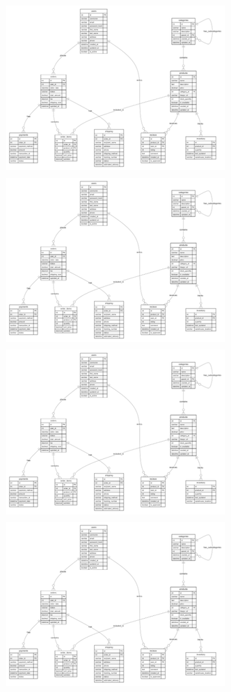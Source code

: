![Alt text 1](https://raw.githubusercontent.com/mrbiggleswirth/springWebshop/main/ERD/springWebshop-2.1-claude.png)

![Alt text 4](https://raw.githubusercontent.com/mrbiggleswirth/springWebshop/master/ERD/springWebshop-2.1-claude.png)

![Alt text 2](https://github.com/mrbiggleswirth/springWebshop/blob/master/ERD/springWebshop-2.1-claude.png)

![Alt text 3](https://github.com/mrbiggleswirth/springWebshop/blob/master/ERD/springWebshop-2.1-claude.png?raw=true)
